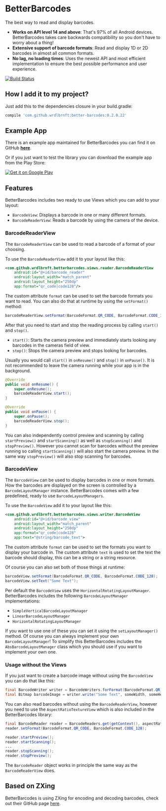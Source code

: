 # BetterBarcodes

The best way to read and display barcodes. 

- **Works on API level 14 and above**: That's 97% of all Android devices. BetterBarcodes takes care backwards compatibility so you don't have to worry about a thing!
- **Extensive support of barcode formats**: Read and display 1D or 2D barcodes in almost all common formats.
- **No lag, no loading times**: Uses the newest API and most efficient implementation to ensure the best possible performance and user experience.

[![Build Status](https://travis-ci.org/Wrdlbrnft/BetterBarcodes.svg?branch=master)](https://travis-ci.org/Wrdlbrnft/BetterBarcodes)

## How I add it to my project?

Just add this to the dependencies closure in your build.gradle:

```groovy
compile 'com.github.wrdlbrnft:better-barcodes:0.2.0.22'
```

## Example App

There is an example app maintained for BetterBarcodes you can find it on GitHub [**here**]().

Or if you just want to test the library you can download the example app from the Play Store:

[![Get it on Google Play](https://developer.android.com/images/brand/en_generic_rgb_wo_60.png)](https://play.google.com/store/apps/details?id=com.github.wrdlbrnft.betterbarcodes.example.app)

## Features

BetterBarcodes includes two ready to use Views which you can add to your layout:

- `BarcodeView`: Displays a barcode in one or many different formats.
- `BarcodeReaderView`: Reads a barcode by using the camera of the device.

### BarcodeReaderView

The `BarcodeReaderView` can be used to read a barcode of a format of your choosing.

To use the `BarcodeReaderView` add it to your layout like this:


```xml 
<com.github.wrdlbrnft.betterbarcodes.views.reader.BarcodeReaderView
    android:id="@+id/barcode_reader"
    android:layout_width="match_parent"
    android:layout_height="250dp"
    app:format="qr_code|code128"/>
```

The custom attribute `format` can be used to set the barcode formats you want to read. You can also do that at runtime by using the `setFormat()` method:

```java
barcodeReaderView.setFormat(BarcodeFormat.QR_CODE, BarcodeFormat.CODE_128);
```

After that you need to start and stop the reading process by calling `start()` and `stop()`.

 - `start()`: Starts the camera preview and immediately starts looking any barcodes in the cameras field of view.
 - `stop()`: Stops the camera preview and stops looking for barcodes.

Usually you would call `start()` in `onResume()` and `stop()` in `onPause()`. It is not recommended to leave the camera running while your app is in the background.

```java
@Override
public void onResume() {
    super.onResume();
    barcodeReaderView.start();
}

@Override
public void onPause() {
    super.onPause();
    barcodeReaderView.stop();
}
```

You can also independently control preview and scanning by calling `startPreview()` and `startScanning()` as well as `stopScanning()` and `stopPreview()`. However you cannot scan for barcodes without the preview running so calling `startScanning()` will also start the camera preview. In the same way `stopPreview()` will also stop scanning for barcodes.

### BarcodeView

The `BarcodeView` can be used to display barcodes in one or more formats. How the barcodes are displayed on the screen is controlled by a `BarcodeLayoutManager` instance. BetterBarcodes comes with a few predefined, ready to use `BarcodeLayoutManagers`.

To use the `BarcodeView` add it to your layout like this:

```xml
<com.github.wrdlbrnft.betterbarcodes.views.writer.BarcodeView
    android:id="@+id/barcode_view"
    android:layout_width="match_parent"
    android:layout_height="250dp"
    app:format="qr_code|code128"
    app:text="@string/barcode_text">
```

The custom attribute `format` can be used to set the formats you want to display your barcode in. The custom attribute `text` is used to set the text the barcode should display, this can be a string or a string resource. 

Of course you can also set both of those things at runtime:

```java
barcodeView.setFormat(BarcodeFormat.QR_CODE, BarcodeFormat.CODE_128);
barcodeView.setText("Some Text");
```

Per default the `BarcodeView` uses the `HorizontalRotatingLayoutManager`. BetterBarcodes includes the following `BarcodeLayoutManager` implementations:

 - `SimpleVerticalBarcodeLayoutManager`
 - `LinearBarcodeLayoutManager`
 - `HorizontalRotatingLayoutManager`
 
If you want to use one of these you can set it using the `setLayoutManager()` method. Of course you can always implement your own `BarcodeLayoutManager`! To simplify this BetterBarcodes includes the `AbsBarcodeLayoutManager` class which you should use if you want to implement your own one.

### Usage without the Views

If you just want to create a barcode image without using the `BarcodeView` you can do that like this:

```java
final BarcodeWriter writer = BarcodeWriters.forFormat(BarcodeFormat.QR_CODE);
final Bitmap barcodeImage = writer.write("Some Text", someWidth, someHeight);
```

You can also read barcodes without using the `BarcodeReaderView`, however you need to use the `AspectRatioTextureView` which is also included in the BetterBarcodes library:

```java
final BarcodeReader reader = BarcodeReaders.get(getContext(), aspectRatioTextureView);
reader.setFormat(BarcodeFormat.QR_CODE, BarcodeFormat.CODE_128);

reader.startPreview();
reader.startScanning();
...
reader.stopScanning();
reader.stopPreview();
```

The `BarcodeReader` object works in principle the same way as the `BarcodeReaderView` does.

## Based on ZXing

BetterBarcodes is using ZXing for encoding and decoding barcodes, check out their GitHub page [here](https://github.com/zxing/zxing).
